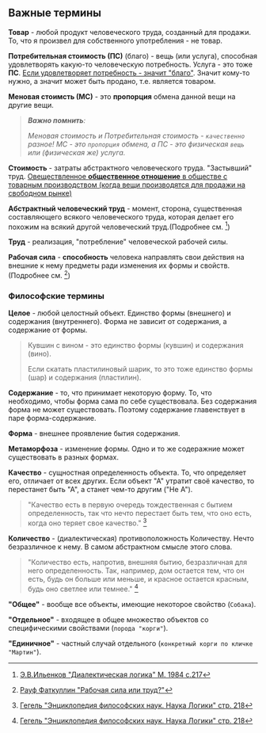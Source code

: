 ## Важные термины

**Товар** - любой продукт человеческого труда, созданный для продажи.
    То, что я произвел для собственного употребления - не товар.

**Потребительная стоимость (ПС)** (благо) - вещь (или услуга), способная удовлетворять какую-то человеческую потребность. 
    Услуга - это тоже **ПС**. [Если удовлетворяет потребность - значит "благо"](https://www.esperanto.mv.ru/Marksismo/Kapital1/kapital1-01.html#p82:~:text=%D0%9F%D1%80%D0%B8%D1%80%D0%BE%D0%B4%D0%B0%20%D1%8D%D1%82%D0%B8%D1%85%20%D0%BF%D0%BE%D1%82%D1%80%D0%B5%D0%B1%D0%BD%D0%BE%D1%81%D1%82%D0%B5%D0%B9,%D0%BA%D0%B0%D0%BA%20%D1%81%D1%80%D0%B5%D0%B4%D1%81%D1%82%D0%B2%D0%BE%20%D0%BF%D1%80%D0%BE%D0%B8%D0%B7%D0%B2%D0%BE%D0%B4%D1%81%D1%82%D0%B2%D0%B0.). Значит кому-то нужно, а значит может быть продано, т.е. является товаром.

**Меновая стоимсть (МС)** - это **пропорция** обмена данной вещи на другие вещи.
>***Важно помнить**:*
>
>*Меновая стоимость и Потребительная стоимость - `качественно` разное! МС - это `пропорция` обмена, а ПС - это физическая `вещь` или (физическая же) услуга.*

**Стоимость** - затраты абстрактного человеческого труда. "Застывший" труд. [Овеществленное **общественное отношение** в обществе с товарным производством (когда вещи производятся для продажи на свободном рынке)](https://www.youtube.com/live/GTjbZ866gIU?si=x21VpLDR0RnY16qg&t=4935)

**Абстрактный человеческий труд** - момент, сторона, существенная составляющего всякого человеческого труда, которая делает его похожим на всякий другой человеческий труд.(Подробнее см. [^1])

**Труд** - реализация, "потребление" человеческой рабочей силы. 

**Рабочая сила** - **способность** человека направлять свои действия на внешние к нему предметы ради изменения их формы и свойств. (Подробнее см. [^2])



### Философские термины

**Целое** - любой целостный объект. Единство формы (внешнего) и содержания (внутреннего). Форма не зависит от содержания, а содержание от формы.

<!-- <details>
  <summary>Примеры</summary> -->

>Кувшин с вином - это единство формы (кувшин) и содержания (вино). 
>
>Если скатать пластилиновый шарик, то это тоже единство формы (шар) и содержания (пластилин).

<!-- </details> -->


**Содержание** - то, что принимает некоторую форму. То, что необходимо, чтобы форма сама по себе существовала. Без содержания форма не может существовать. Поэтому содержание главенствует в паре форма-содержание.

**Форма** - внешнее проявление бытия содержания. 

**Метаморфоза** - изменение формы. Одно и то же содеражние может существовать в разных формах.



**Качество** - сущностная определенность объекта. То, что определяет его, отличает от всех других. Если объект "А" утратит своё качество, то перестанет быть "А", а станет чем-то другим ("Не А").

> "Качество есть в первую очередь тождественная с бытием определенность, так что нечто перестает быть тем, что оно есть, когда оно теряет свое качество." [^10]

**Количество** - (диалектическая) противоположность Количеству. Нечто безразличное к нему. В самом абстрактном смысле этого слова. 

> "Количество есть, напротив, внешняя бытию, безразличная для него определенность. Так, например, дом остается тем, что он есть, будь он больше или меньше, и красное остается красным, будь оно светлее или темнее." [^10]

**"Общее"** - вообще все объекты, имеющие некоторое свойство (`Собака`).

**"Отдельное"** - входящее в общее множество объектов со специфическими свойствами (`порода "корги"`).

**"Единичное"** - частный случай отдельного (`конкретный корги по кличке "Мартин"`).






[^1]:[ Э.В.Ильенков "Диалектическая логика" М. 1984 с.217](https://filosof.at.ua/_ld/0/54__--.pdf)

[^2]:[ Рауф Фаткуллин "Рабочая сила или труд?"](https://vk.com/@raoooof-arbeitskraft-oder-arbeit)

[^10]:[ Гегель "Энциклопедия философских наук. Наука Логики" стр. 218](https://www.philosophy.ru/library/entsiklopediya-filosofskikh-nauk-t-1/)